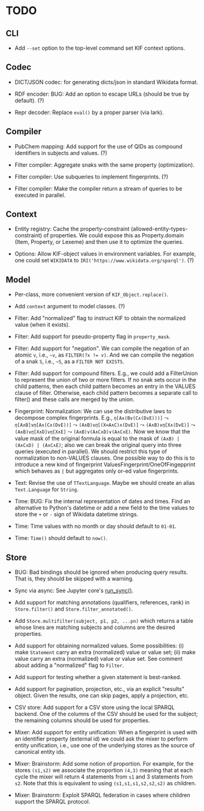 # TODO

## CLI

- Add `--set` option to the top-level command set KIF context options.

## Codec

- DICT/JSON codec: for generating dicts/json in standard Wikidata format.

- RDF encoder: BUG: Add an option to escape URLs (should be true by
  default).  (?)

- Repr decoder: Replace `eval()` by a proper parser (via lark).

## Compiler

- PubChem mapping: Add support for the use of QIDs as compound identifiers
  in subjects and values. (?)

- Filter compiler: Aggregate snaks with the same property (optimization).

- Filter compiler: Use subqueries to implement fingerprints. (?)

- Filter compiler: Make the compiler return a stream of queries to be
  executed in parallel.

## Context

- Entity registry: Cache the property-constraint
  (allowed-entity-types-constraint) of properties.  We could expose this as
  Property.domain (Item, Property, or Lexeme) and then use it to optimize
  the queries.

- Options: Allow KIF-object values in environment variables.  For example,
  one could set `WIKIDATA` to `IRI('https://www.wikidata.org/sparql')`. (?)

## Model

- Per-class, more convenient version of `KIF_Object.replace()`.

- Add `context` argument to model classes. (?)

- Filter: Add "normalized" flag to instruct KIF to obtain the normalized
  value (when it exists).

- Filter: Add support for pseudo-property flag in `property_mask`.

- Filter: Add support for "negation".  We can compile the negation of an
  atomic `v`, i.e., `~v`, as `FILTER(?x != v)`.  And we can compile the
  negation of a snak `S`, i.e., `~S`, as a `FILTER NOT EXISTS`.

- Filter: Add support for compound filters.  E.g., we could add a
  FilterUnion to represent the union of two or more filters.  If no snak
  sets occur in the child patterns, then each child pattern becomes an entry
  in the VALUES clause of filter.  Otherwise, each child pattern becomes a
  separate call to filter() and these calls are merged by the union.

- Fingerprint: Normalization: We can use the distributive laws to decompose
  complex fingerprints.  E.g., `𝜂[A∧(B∨(C∧(D∨E)))]` ⤳
  `𝜂[A∧B]∨𝜂[A∧(C∧(D∨E))]` ⤳ `(A∧B)∨𝜂[(X≔A∧C)∧(D∨E)]` ⤳ `(A∧B)∨𝜂[X∧(D∨E)]` ⤳
  `(A∧B)∨𝜂[X∧D]∨𝜂[X∧E]` ⤳ `(A∧B)∨(A∧C∧D)∨(A∧C∧E)`. Now we know that the
  value mask of the original formula is equal to the mask of `(A∧B) |
  (A∧C∧D) | (A∧C∧E)`; also we can break the original query into three
  queries (executed in parallel).  We should restrict this type of
  normalization to non-VALUES clauses.  One possible way to do this is to
  introduce a new kind of fingerprint ValuesFingerprint/OneOfFingepprint
  which behaves as `|` but aggregates only or-ed value fingerprints.

- Text: Revise the use of `TTextLanguage`.  Maybe we should create an alias
  `Text.Language` for `String`.

- Time: BUG: Fix the internal representation of dates and times.  Find an
  alternative to Python's datetime or add a new field to the time values to
  store the `+` or `-` sign of Wikidata datetime strings.

- Time: Time values with no month or day should default to `01-01`.

- Time: `Time()` should default to `now()`.

## Store

- BUG: Bad bindings should be ignored when producing query results.  That
  is, they should be skipped with a warning.

- Sync via async: See Jupyter core's
  [run_sync()](https://github.com/jupyter/jupyter_core/blob/main/jupyter_core/utils/__init__.py).

- Add support for matching annotations (qualifiers, references, rank) in
  `Store.filter()` and `Store.filter_annotated()`.

- Add `Store.multifilter(subject, p1, p2, ...pn)` which returns a table
  whose lines are matching subjects and columns are the desired properties.

- Add support for obtaining normalized values.  Some possibilities: (i) make
  `Statement` carry an extra (normalized) value or value set; (ii) make
  value carry an extra (normalized) value or value set.  See comment about
  adding a "normalized" flag to `Filter`.

- Add support for testing whether a given statement is best-ranked.

- Add support for pagination, projection, etc., via an explicit "results"
  object.  Given the results, one can skip pages, apply a projection, etc.

- CSV store: Add support for a CSV store using the local SPARQL backend.
  One of the columns of the CSV should be used for the subject; the
  remaining columns should be used for properties.

- Mixer: Add support for entity unification: When a fingerprint is used with
  an identifier property (external id) we could ask the mixer to perform
  entity unification, i.e., use one of the underlying stores as the source
  of canonical entity ids.

- Mixer: Brainstorm: Add some notion of proportion.  For example, for the
  stores `(s1,s2)` we associate the proportion `(4,3)` meaning that at each
  cycle the mixer will return 4 statements from `s1` and 3 statements from
  `s2`.  Note that this is equivalent to using `(s1,s1,s1,s2,s2,s2)` as
  children.

- Mixer: Brainstorm: Exploit SPARQL federation in cases where children
  support the SPARQL protocol.
